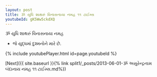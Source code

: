 ```yaml
---
layout: post
title: ૐ યુધિ શાથરું વિનાસનાયા નમહ ૧૧ ટાઈમ્સ
youtubeId: gK5Ww5ckdXQ
---
```

 
 
 ૐ યુધિ શાથરું વિનાસનાયા નમહ  
 
 -  જે યુદ્ધમાં દુશ્મનોને મારે છે. 
 
  
 
  
 
 
 
 
 
 


{% include youtubePlayer.html id=page.youtubeId %}
 
[Next]({{ site.baseurl }}{% link  split1/_posts/2013-06-01-ૐ અસુરેન્દ્રનામ બંદાનાય નમહ ૧૧ ટાઈમ્સ.md%})
 
